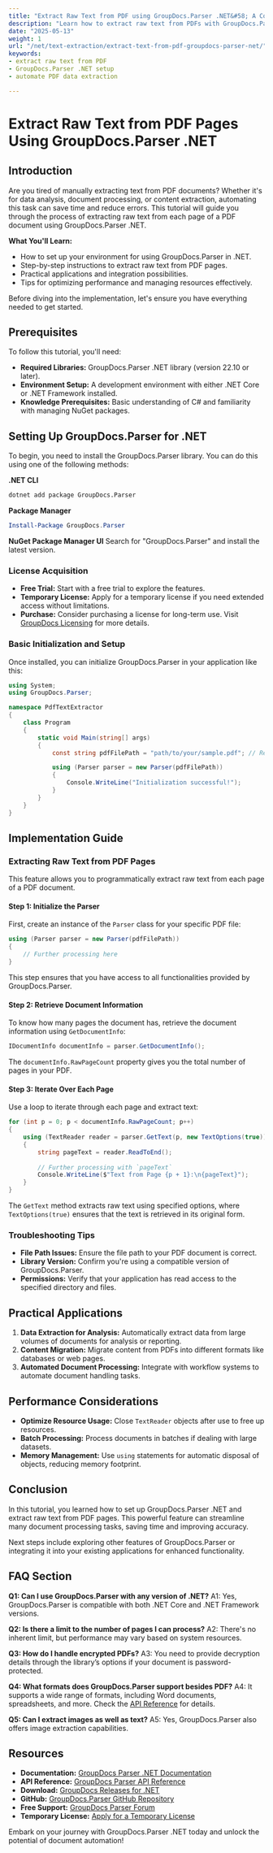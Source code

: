 ```yaml
---
title: "Extract Raw Text from PDF using GroupDocs.Parser .NET&#58; A Comprehensive Guide"
description: "Learn how to extract raw text from PDFs with GroupDocs.Parser .NET. This guide offers step-by-step instructions and practical applications for efficient document processing."
date: "2025-05-13"
weight: 1
url: "/net/text-extraction/extract-text-from-pdf-groupdocs-parser-net/"
keywords:
- extract raw text from PDF
- GroupDocs.Parser .NET setup
- automate PDF data extraction

---
```



# Extract Raw Text from PDF Pages Using GroupDocs.Parser .NET

## Introduction

Are you tired of manually extracting text from PDF documents? Whether it's for data analysis, document processing, or content extraction, automating this task can save time and reduce errors. This tutorial will guide you through the process of extracting raw text from each page of a PDF document using GroupDocs.Parser .NET.

**What You'll Learn:**
- How to set up your environment for using GroupDocs.Parser in .NET.
- Step-by-step instructions to extract raw text from PDF pages.
- Practical applications and integration possibilities.
- Tips for optimizing performance and managing resources effectively.

Before diving into the implementation, let's ensure you have everything needed to get started.

## Prerequisites

To follow this tutorial, you'll need:
- **Required Libraries:** GroupDocs.Parser .NET library (version 22.10 or later).
- **Environment Setup:** A development environment with either .NET Core or .NET Framework installed.
- **Knowledge Prerequisites:** Basic understanding of C# and familiarity with managing NuGet packages.

## Setting Up GroupDocs.Parser for .NET

To begin, you need to install the GroupDocs.Parser library. You can do this using one of the following methods:

**.NET CLI**
```bash
dotnet add package GroupDocs.Parser
```

**Package Manager**
```powershell
Install-Package GroupDocs.Parser
```

**NuGet Package Manager UI**
Search for "GroupDocs.Parser" and install the latest version.

### License Acquisition

- **Free Trial:** Start with a free trial to explore the features.
- **Temporary License:** Apply for a temporary license if you need extended access without limitations.
- **Purchase:** Consider purchasing a license for long-term use. Visit [GroupDocs Licensing](https://purchase.groupdocs.com/temporary-license/) for more details.

### Basic Initialization and Setup

Once installed, you can initialize GroupDocs.Parser in your application like this:

```csharp
using System;
using GroupDocs.Parser;

namespace PdfTextExtractor
{
    class Program
    {
        static void Main(string[] args)
        {
            const string pdfFilePath = "path/to/your/sample.pdf"; // Replace with actual file path

            using (Parser parser = new Parser(pdfFilePath))
            {
                Console.WriteLine("Initialization successful!");
            }
        }
    }
}
```

## Implementation Guide

### Extracting Raw Text from PDF Pages

This feature allows you to programmatically extract raw text from each page of a PDF document.

#### Step 1: Initialize the Parser

First, create an instance of the `Parser` class for your specific PDF file:

```csharp
using (Parser parser = new Parser(pdfFilePath))
{
    // Further processing here
}
```

This step ensures that you have access to all functionalities provided by GroupDocs.Parser.

#### Step 2: Retrieve Document Information

To know how many pages the document has, retrieve the document information using `GetDocumentInfo`:

```csharp
IDocumentInfo documentInfo = parser.GetDocumentInfo();
```

The `documentInfo.RawPageCount` property gives you the total number of pages in your PDF.

#### Step 3: Iterate Over Each Page

Use a loop to iterate through each page and extract text:

```csharp
for (int p = 0; p < documentInfo.RawPageCount; p++)
{
    using (TextReader reader = parser.GetText(p, new TextOptions(true)))
    {
        string pageText = reader.ReadToEnd();
        
        // Further processing with `pageText`
        Console.WriteLine($"Text from Page {p + 1}:\n{pageText}");
    }
}
```

The `GetText` method extracts raw text using specified options, where `TextOptions(true)` ensures that the text is retrieved in its original form.

### Troubleshooting Tips

- **File Path Issues:** Ensure the file path to your PDF document is correct.
- **Library Version:** Confirm you're using a compatible version of GroupDocs.Parser.
- **Permissions:** Verify that your application has read access to the specified directory and files.

## Practical Applications

1. **Data Extraction for Analysis:** Automatically extract data from large volumes of documents for analysis or reporting.
2. **Content Migration:** Migrate content from PDFs into different formats like databases or web pages.
3. **Automated Document Processing:** Integrate with workflow systems to automate document handling tasks.

## Performance Considerations

- **Optimize Resource Usage:** Close `TextReader` objects after use to free up resources.
- **Batch Processing:** Process documents in batches if dealing with large datasets.
- **Memory Management:** Use `using` statements for automatic disposal of objects, reducing memory footprint.

## Conclusion

In this tutorial, you learned how to set up GroupDocs.Parser .NET and extract raw text from PDF pages. This powerful feature can streamline many document processing tasks, saving time and improving accuracy.

Next steps include exploring other features of GroupDocs.Parser or integrating it into your existing applications for enhanced functionality.

## FAQ Section

**Q1: Can I use GroupDocs.Parser with any version of .NET?**
A1: Yes, GroupDocs.Parser is compatible with both .NET Core and .NET Framework versions.

**Q2: Is there a limit to the number of pages I can process?**
A2: There's no inherent limit, but performance may vary based on system resources.

**Q3: How do I handle encrypted PDFs?**
A3: You need to provide decryption details through the library’s options if your document is password-protected.

**Q4: What formats does GroupDocs.Parser support besides PDF?**
A4: It supports a wide range of formats, including Word documents, spreadsheets, and more. Check the [API Reference](https://reference.groupdocs.com/parser/net) for details.

**Q5: Can I extract images as well as text?**
A5: Yes, GroupDocs.Parser also offers image extraction capabilities.

## Resources

- **Documentation:** [GroupDocs Parser .NET Documentation](https://docs.groupdocs.com/parser/net/)
- **API Reference:** [GroupDocs Parser API Reference](https://reference.groupdocs.com/parser/net)
- **Download:** [GroupDocs Releases for .NET](https://releases.groupdocs.com/parser/net/)
- **GitHub:** [GroupDocs.Parser GitHub Repository](https://github.com/groupdocs-parser/GroupDocs.Parser-for-.NET)
- **Free Support:** [GroupDocs Parser Forum](https://forum.groupdocs.com/c/parser/10)
- **Temporary License:** [Apply for a Temporary License](https://purchase.groupdocs.com/temporary-license/) 

Embark on your journey with GroupDocs.Parser .NET today and unlock the potential of document automation!

